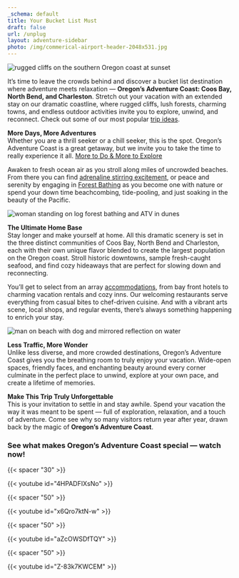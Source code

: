 ```yaml
---
_schema: default
title: Your Bucket List Must
draft: false
url: /unplug
layout: adventure-sidebar
photo: /img/commerical-airport-header-2048x531.jpg
---
```

![rugged cliffs on the southern Oregon coast at sunset](/img/unplug-page-header-695x322.jpg)

It’s time to leave the crowds behind and discover a bucket list destination where adventure meets relaxation — **Oregon’s Adventure Coast: Coos Bay, North Bend, and Charleston**. Stretch out your vacation with an extended stay on our dramatic coastline, where rugged cliffs, lush forests, charming towns, and endless outdoor activities invite you to explore, unwind, and reconnect. Check out some of our most popular [trip ideas](/tripideas).

**More Days, More Adventures**<br>Whether you are a thrill seeker or a chill seeker, this is the spot. Oregon’s Adventure Coast is a great getaway, but we invite you to take the time to really experience it all.  [More to Do & More to Explore](/adventures)

Awaken to fresh ocean air as you stroll along miles of uncrowded beaches. From there you can find [adrenaline stirring excitement](/adventures), or peace and serenity by engaging in [Forest Bathing](/forest-bathing) as you become one with nature or spend your down time beachcombing, tide-pooling, and just soaking in the beauty of the Pacific.

![woman standing on log forest bathing and ATV in dunes](/img/forest-bathing-atv-695-collage-1.jpg)

**The Ultimate Home Base**<br>Stay longer and make yourself at home. All this dramatic scenery is set in the three distinct communities of Coos Bay, North Bend and Charleston, each with their own unique flavor blended to create the largest population on the Oregon coast. Stroll historic downtowns, sample fresh-caught seafood, and find cozy hideaways that are perfect for slowing down and reconnecting.

You’ll get to select from an array [accommodations](/lodging), from bay front hotels to charming vacation rentals and cozy inns. Our welcoming restaurants serve everything from casual bites to chef-driven cuisine. And with a vibrant arts scene, local shops, and regular events, there’s always something happening to enrich your stay.

![man on beach with dog and mirrored reflection on water](/img/vacaton-collage-v02.jpg)

**Less Traffic, More Wonder**<br>Unlike less diverse, and more crowded destinations, Oregon’s Adventure Coast gives you the breathing room to truly enjoy your vacation. Wide-open spaces, friendly faces, and enchanting beauty around every corner culminate in the perfect place to unwind, explore at your own pace, and create a lifetime of memories.

**Make This Trip Truly Unforgettable**<br>This is your invitation to settle in and stay awhile. Spend your vacation the way it was meant to be spent — full of exploration, relaxation, and a touch of adventure. Come see why so many visitors return year after year, drawn back by the magic of **Oregon’s Adventure Coast**.

### See what makes Oregon’s Adventure Coast special — watch now!

{{< spacer "30" >}}

{{< youtube id="4HPADFIXsNo" >}}

{{< spacer "50" >}}

{{< youtube id="x6Qro7ktN-w" >}}

{{< spacer "50" >}}

{{< youtube id="aZcOWSDfTQY" >}}

{{< spacer "50" >}}

{{< youtube id="Z-83k7KWCEM" >}}